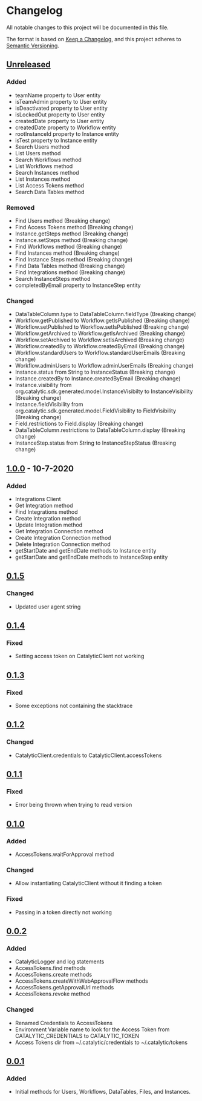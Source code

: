 # Changelog
All notable changes to this project will be documented in this file.

The format is based on [Keep a Changelog](https://keepachangelog.com/en/1.0.0/),
and this project adheres to [Semantic Versioning](https://semver.org/spec/v2.0.0.html).

## [Unreleased]
### Added
- teamName property to User entity
- isTeamAdmin property to User entity
- isDeactivated property to User entity
- isLockedOut property to User entity
- createdDate property to User entity  
- createdDate property to Workflow entity
- rootInstanceId property to Instance entity
- isTest property to Instance entity
- Search Users method
- List Users method
- Search Workflows method
- List Workflows method
- Search Instances method
- List Instances method
- List Access Tokens method
- Search Data Tables method

### Removed
- Find Users method (Breaking change)
- Find Access Tokens method (Breaking change)
- Instance.getSteps method (Breaking change)
- Instance.setSteps method (Breaking change)
- Find Workflows method (Breaking change)
- Find Instances method (Breaking change)
- Find Instance Steps method (Breaking change)
- Find Data Tables method (Breaking change)
- Find Integrations method (Breaking change)
- Search InstanceSteps method
- completedByEmail property to InstanceStep entity


### Changed
- DataTableColumn.type to DataTableColumn.fieldType (Breaking change)
- Workflow.getPublished to Workflow.getIsPublished (Breaking change)
- Workflow.setPublished to Workflow.setIsPublished (Breaking change)
- Workflow.getArchived to Workflow.getIsArchived (Breaking change)
- Workflow.setArchived to Workflow.setIsArchived (Breaking change)
- Workflow.createdBy to Workflow.createdByEmail (Breaking change)
- Workflow.standardUsers to Workflow.standardUserEmails (Breaking change)
- Workflow.adminUsers to Workflow.adminUserEmails (Breaking change)
- Instance.status from String to InstanceStatus (Breaking change)
- Instance.createdBy to Instance.createdByEmail (Breaking change)
- Instance.visibility from org.catalytic.sdk.generated.model.InstanceVisibilty to InstanceVisibility (Breaking change)
- Instance.fieldVisibility from org.catalytic.sdk.generated.model.FieldVisibility to FieldVisibility (Breaking change)
- Field.restrictions to Field.display (Breaking change)
- DataTableColumn.restrictions to DataTableColumn.display (Breaking change)
- InstanceStep.status from String to InstanceStepStatus (Breaking change)

## [1.0.0] - 10-7-2020
### Added
- Integrations Client
- Get Integration method
- Find Integrations method
- Create Integration method
- Update Integration method
- Get Integration Connection method
- Create Integration Connection method
- Delete Integration Connection method
- getStartDate and getEndDate methods to Instance entity
- getStartDate and getEndDate methods to InstanceStep entity

## [0.1.5]
### Changed
- Updated user agent string

## [0.1.4]
### Fixed
- Setting access token on CatalyticClient not working

## [0.1.3]
### Fixed
- Some exceptions not containing the stacktrace

## [0.1.2]
### Changed
- CatalyticClient.credentials to CatalyticClient.accessTokens

## [0.1.1]
### Fixed
- Error being thrown when trying to read version

## [0.1.0]
### Added
- AccessTokens.waitForApproval method

### Changed
- Allow instantiating CatalyticClient without it finding a token

### Fixed
- Passing in a token directly not working

## [0.0.2]
### Added
- CatalyticLogger and log statements
- AccessTokens.find methods
- AccessTokens.create methods
- AccessTokens.createWithWebApprovalFlow methods
- AccessTokens.getApprovalUrl methods
- AccessTokens.revoke method

### Changed
- Renamed Credentials to AccessTokens
- Environment Variable name to look for the Access Token from CATALYTIC_CREDENTIALS to CATALYTIC_TOKEN
- Access Tokens dir from ~/.catalytic/credentials to ~/.catalytic/tokens

## [0.0.1]
### Added
- Initial methods for Users, Workflows, DataTables, Files, and Instances.

[Unreleased]: https://github.com/catalyticlabs/catalytic-sdk-java/compare/1.0.0...HEAD
[1.0.0]: https://github.com/catalyticlabs/catalytic-sdk-java/compare/0.1.5...1.0.0
[0.1.5]: https://github.com/catalyticlabs/catalytic-sdk-java/compare/0.1.4...0.1.5
[0.1.4]: https://github.com/catalyticlabs/catalytic-sdk-java/compare/0.1.3...0.1.4
[0.1.3]: https://github.com/catalyticlabs/catalytic-sdk-java/compare/0.1.2...0.1.3
[0.1.2]: https://github.com/catalyticlabs/catalytic-sdk-java/compare/0.1.1...0.1.2
[0.1.1]: https://github.com/catalyticlabs/catalytic-sdk-java/compare/0.1.0...0.1.1
[0.1.0]: https://github.com/catalyticlabs/catalytic-sdk-java/compare/0.0.2...0.1.0
[0.0.2]: https://github.com/catalyticlabs/catalytic-sdk-java/compare/0.0.1...0.0.2
[0.0.1]: https://github.com/catalyticlabs/catalytic-sdk-java/releases/tag/0.0.1
